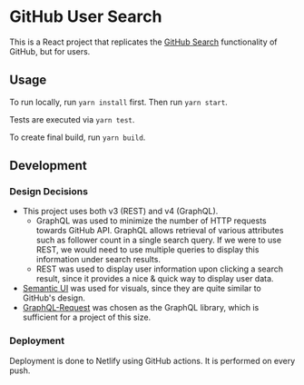 # GitHub User Search

This is a React project that replicates the [GitHub Search](https://github.com/search) functionality of GitHub, but for users.

## Usage

To run locally, run `yarn install` first. Then run `yarn start`.

Tests are executed via `yarn test`.

To create final build, run `yarn build`.

## Development

### Design Decisions

* This project uses both v3 (REST) and v4 (GraphQL).
  * GraphQL was used to minimize the number of HTTP requests towards GitHub API. GraphQL allows retrieval of various attributes such as follower count in a single search query. If we were to use REST, we would need to use multiple queries to display this information under search results.
  * REST was used to display user information upon clicking a search result, since it provides a nice & quick way to display user data. 
* [Semantic UI](https://semantic-ui.com/) was used for visuals, since they are quite similar to GitHub's design.
* [GraphQL-Request](https://github.com/prisma-labs/graphql-request) was chosen as the GraphQL library, which is sufficient for a project of this size.

### Deployment

Deployment is done to Netlify using GitHub actions. It is performed on every push.
